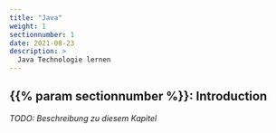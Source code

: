 ```yaml
---
title: "Java"
weight: 1
sectionnumber: 1
date: 2021-08-23
description: >
  Java Technologie lernen
---
```



## {{% param sectionnumber %}}: Introduction

_TODO: Beschreibung zu diesem Kapitel_

